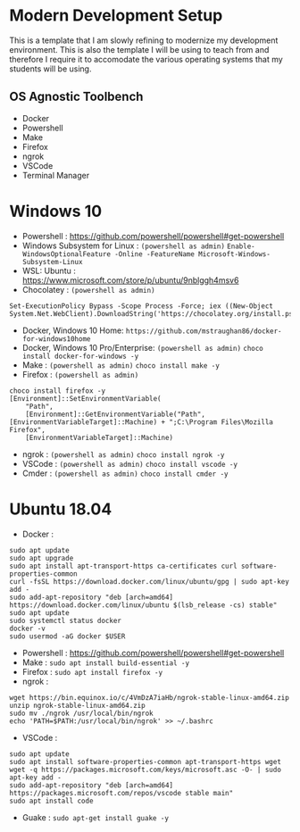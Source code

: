 # Modern Development Setup
This is a template that I am slowly refining to modernize my development environment. This is also the template I will be using to teach from and therefore I require it to accomodate the various operating systems that my students will be using.

## OS Agnostic Toolbench
- Docker
- Powershell
- Make
- Firefox
- ngrok
- VSCode
- Terminal Manager

# Windows 10
- Powershell : https://github.com/powershell/powershell#get-powershell
- Windows Subsystem for Linux : ```(powershell as admin)``` ```Enable-WindowsOptionalFeature -Online -FeatureName Microsoft-Windows-Subsystem-Linux```
- WSL: Ubuntu : https://www.microsoft.com/store/p/ubuntu/9nblggh4msv6
- Chocolatey : ```(powershell as admin)```
```
Set-ExecutionPolicy Bypass -Scope Process -Force; iex ((New-Object System.Net.WebClient).DownloadString('https://chocolatey.org/install.ps1'))
```
- Docker, Windows 10 Home: ```https://github.com/mstraughan86/docker-for-windows10home```
- Docker, Windows 10 Pro/Enterprise: ```(powershell as admin)``` ```choco install docker-for-windows -y```
- Make : ```(powershell as admin)``` ```choco install make -y```
- Firefox : ```(powershell as admin)```
```
choco install firefox -y
[Environment]::SetEnvironmentVariable(
    "Path",
    [Environment]::GetEnvironmentVariable("Path", [EnvironmentVariableTarget]::Machine) + ";C:\Program Files\Mozilla Firefox",
    [EnvironmentVariableTarget]::Machine)
```
- ngrok : ```(powershell as admin)``` ```choco install ngrok -y```
- VSCode : ```(powershell as admin)``` ```choco install vscode -y```
- Cmder : ```(powershell as admin)``` ```choco install cmder -y```

# Ubuntu 18.04
- Docker : 
```
sudo apt update
sudo apt upgrade
sudo apt install apt-transport-https ca-certificates curl software-properties-common
curl -fsSL https://download.docker.com/linux/ubuntu/gpg | sudo apt-key add -
sudo add-apt-repository "deb [arch=amd64] https://download.docker.com/linux/ubuntu $(lsb_release -cs) stable"
sudo apt update
sudo systemctl status docker
docker -v
sudo usermod -aG docker $USER
```
- Powershell : https://github.com/powershell/powershell#get-powershell
- Make : ```sudo apt install build-essential -y```
- Firefox : ```sudo apt install firefox -y```
- ngrok :
```
wget https://bin.equinox.io/c/4VmDzA7iaHb/ngrok-stable-linux-amd64.zip
unzip ngrok-stable-linux-amd64.zip
sudo mv ./ngrok /usr/local/bin/ngrok
echo 'PATH=$PATH:/usr/local/bin/ngrok' >> ~/.bashrc
```
- VSCode :
```
sudo apt update
sudo apt install software-properties-common apt-transport-https wget
wget -q https://packages.microsoft.com/keys/microsoft.asc -O- | sudo apt-key add -
sudo add-apt-repository "deb [arch=amd64] https://packages.microsoft.com/repos/vscode stable main"
sudo apt install code
```
- Guake : ```sudo apt-get install guake -y```
